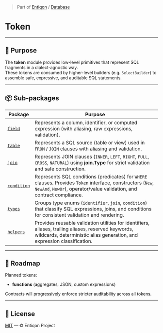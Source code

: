 > Part of [Entiqon](https://github.com/entiqon/entiqon) / [Database](../)

# Token

---

## 🎯 Purpose

The **token** module provides low-level primitives that represent SQL
fragments in a dialect-agnostic way.  
These tokens are consumed by higher-level builders (e.g. `SelectBuilder`)
to assemble safe, expressive, and auditable SQL statements.

---

## 📦 Sub-packages

| Package                  | Purpose                                                                                                                                                                         |
|--------------------------|---------------------------------------------------------------------------------------------------------------------------------------------------------------------------------|
| [`field`](./field)       | Represents a column, identifier, or computed expression (with aliasing, raw expressions, validation).                                                                           |
| [`table`](./table)       | Represents a SQL source (table or view) used in `FROM` / `JOIN` clauses with aliasing and validation.                                                                           |
| [`join`](./join)         | Represents JOIN clauses (`INNER`, `LEFT`, `RIGHT`, `FULL`, `CROSS`, `NATURAL`) using **join.Type** for strict validation and safe construction.                                 |
| [`condition`](./condition) | Represents SQL conditions (predicates) for `WHERE` clauses. Provides `Token` interface, constructors (`New`, `NewAnd`, `NewOr`), operator/value validation, and contract compliance. |
| [`types`](./types)       | Groups type enums (`identifier`, `join`, `condition`) that classify SQL expressions, joins, and conditions for consistent validation and rendering.                             |
| [`helpers`](./helpers)   | Provides reusable validation utilities for identifiers, aliases, trailing aliases, reserved keywords, wildcards, deterministic alias generation, and expression classification. |

---

## 🚧 Roadmap

Planned tokens:
- **functions** (aggregates, JSON, custom expressions)

Contracts will progressively enforce stricter auditability across all tokens.

---

## 📄 License

[MIT](../../LICENSE) — © Entiqon Project
